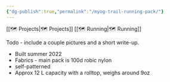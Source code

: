 ```yaml
---
{"dg-publish":true,"permalink":"/myog-trail-running-pack/"}
---
```



[[🗺️ Projects\|🗺️ Projects]] [[🗺️ Running\|🗺️ Running]]

Todo - include a couple pictures and a short write-up.

* Built summer 2022
* Fabrics - main pack is 100d robic nylon
* self-patterned
* Approx 12 L capacity with a rolltop, weighs around 9oz
